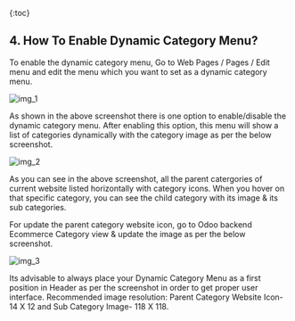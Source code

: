 {:toc}

## 4. How To Enable Dynamic Category Menu?
To enable the dynamic category menu, Go to Web Pages / Pages / Edit menu and edit the menu which you want to set as a dynamic category menu.

![img_1](section_7/images/1.png)

As shown in the above screenshot there is one option to enable/disable the dynamic category menu. After enabling this option, this menu will show a list of categories dynamically with the category image as per the below screenshot.

![img_2](section_7/images/2.png)

As you can see in the above screenshot, all the parent catergories of current website listed horizontally with category icons. When you hover on that specific category, you can see the child category with its image & its sub categories.

For update the parent category website icon, go to Odoo backend Ecommerce Category view & update the image as per the below screenshot.

![img_3](section_7/images/3.png)


Its advisable to always place your Dynamic Category Menu as a first position in Header as per the screenshot in order to get proper user interface.
Recommended image resolution: Parent Category Website Icon- 14 X 12 and Sub Category Image- 118 X 118.
